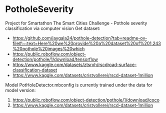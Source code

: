 # PotholeSeverity
Project for Smartathon The Smart Cities Challenge - Pothole severity classification via computer vision
Get dataset: 
- https://github.com/jaygala24/pothole-detection?tab=readme-ov-file#:~:text=Here%20we%20provide%20a%20dataset%20of%201,243%20pothole%20images%20which
- https://public.roboflow.com/object-detection/pothole/1/download/tensorflow
- https://www.kaggle.com/datasets/ztsrxh/rscdroad-surface-classification-dataset
- https://www.kaggle.com/datasets/cristvollerei/rscd-dataset-1million

Model PotHoleDetector.mbconfig is currently trained under the data for model version: 
1. https://public.roboflow.com/object-detection/pothole/1/download/coco
2. https://www.kaggle.com/datasets/cristvollerei/rscd-dataset-1million
